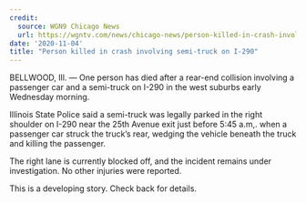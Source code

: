 ```yaml
---
credit:
  source: WGN9 Chicago News
  url: https://wgntv.com/news/chicago-news/person-killed-in-crash-involving-semi-truck-on-i-290-wednesday-morning/
date: '2020-11-04'
title: "Person killed in crash involving semi-truck on I-290"
---
```

BELLWOOD, Ill. — One person has died after a rear-end collision involving a passenger car and a semi-truck on I-290 in the west suburbs early Wednesday morning.

Illinois State Police said a semi-truck was legally parked in the right shoulder on I-290 near the 25th Avenue exit just before 5:45 a.m,. when a passenger car struck the truck’s rear, wedging the vehicle beneath the truck and killing the passenger.

The right lane is currently blocked off, and the incident remains under investigation. No other injuries were reported.

This is a developing story. Check back for details.
